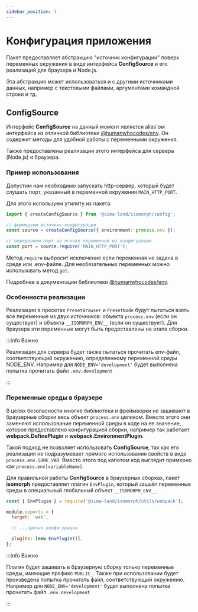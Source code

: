 ```yaml
---
sidebar_position: 1
---
```


# Конфигурация приложения

Пакет предоставляет абстракцию "источник конфигурации" поверх переменных окружения в виде интерфейса **ConfigSource** и его реализаций для браузера и Node.js.

Эта абстракция может использоваться и с другими источниками данных, например с текстовыми файлами, аргументами командной строки и тд.

## ConfigSource

Интерфейс **ConfigSource** на данный момент является alias'ом интерфейса из отличной библиотеки [@humanwhocodes/env](https://github.com/humanwhocodes/env). Он содержит методы для удобной работы с переменными окружения.

Также предоставлены реализации этого интерфейса для сервера (Node.js) и браузера.

### Пример использования

Допустим нам необходимо запускать http-сервер, который будет слушать порт, указанный в переменной окружения `MAIN_HTTP_PORT`.

Для этого используем утилиту из пакета.

```ts
import { createConfigSource } from '@sima-land/isomorph/config';

// формируем источник конфигурации
const source = createConfigSource({ environment: process.env });

// определяем порт на основе переменной из конфигурации
const port = source.require('MAIN_HTTP_PORT');
```

Метод `require` выбросит исключение если переменная не задана в среде или .env-файле. Для необязательных переменных можно использовать метод `get`.

Подробнее в документации библиотеки [@humanwhocodes/env](https://github.com/humanwhocodes/env).

### Особенности реализации

Реализации в пресетах `PresetBrowser` и `PresetNode` будут пытаться взять все переменные из двух источников: объекта `process.env` (если он существует) и объекта `__ISOMORPH_ENV__` (если он существует). Для браузера эти переменные могут быть предоставлены на этапе сборки.

:::info Важно

Реализация для сервера будет также пытаться прочитать env-файл, соответствующий окружению, определенному переменной среды NODE_ENV.
Например для `NODE_ENV='development'` будет выполнена попытка прочитать файл `.env.development`

:::

### Переменные среды в браузере

В целях безопасности многие библиотеки и фреймворки не зашивают в браузерные сборки весь объект `process.env` целиком. Вместо этого они заменяют использование переменной среды в коде на ее значение, которое предоставлено конфигурацией сборки, например так работает **webpack.DefinePlugin** и **webpack.EnvironmentPlugin**.

Такой подход не позволяет использовать **ConfigSource**, так как его реализация не подразумевает прямого использования свойств в виде `process.env.SOME_VAR`. Вместо этого под капотом код выглядит примерно как `process.env[variableName]`.

Для правильной работы **ConfigSource** в браузерных сборках, пакет **isomorph** предоставляет плагин `EnvPlugin`, который зашьёт переменные среды в специальный глобальный объект `__ISOMORPH_ENV__`.

```js
const { EnvPlugin } = require('@sima-land/isomorph/utils/webpack');

module.exports = {
  target: 'web',

  // ...прочая конфигурация

  plugins: [new EnvPlugin()],
};
```

:::info Важно

Плагин будет зашивать в браузерную сборку только переменные среды, имеющие префикс `PUBLIC_`. Также при использовании будет произведена попытка прочитать файл, соответствующий окружению. Например для `NODE_ENV='development'` будет выполнена попытка прочитать файл `.env.development`

:::
